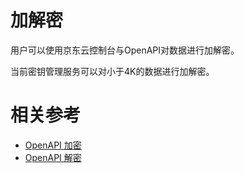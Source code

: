 # 加解密

用户可以使用京东云控制台与OpenAPI对数据进行加解密。

当前密钥管理服务可以对小于4K的数据进行加解密。

# 相关参考

- [OpenAPI 加密](/API/Key-Management-Service/Key-Management-Service/encrypt.md)
- [OpenAPI 解密](/API/Key-Management-Service/Key-Management-Service/decrypt.md)
